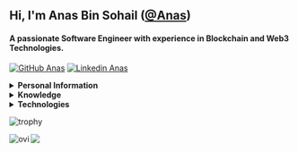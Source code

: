 ## Hi, I'm Anas Bin Sohail ([@Anas](https://github.com/anassohail99))

#### A passionate Software Engineer with experience in Blockchain and Web3 Technologies.

[![GitHub Anas](https://img.shields.io/github/followers/anassohail99?label=follow&style=social&cacheSeconds=86400)](https://github.com/anassohail99)
[![Linkedin Anas](https://img.shields.io/badge/-Linkedin-blue?style=flat-square&logo=Linkedin&logoColor=white&link=https://www.linkedin.com/in/anas-bin-sohail-3a6168168&cacheSeconds=864000)](https://www.linkedin.com/in/anas-bin-sohail-3a6168168)


<details>
<summary>
  <b>Personal Information</b>
</summary><br>
  
**Name:** Anas Bin Sohail

**Location:** Karachi, Pakistan

**Languages:**

- Urdu (Native)

- English (Intermediate)

</details>

<details>
<summary>
  <b>Knowledge</b>
</summary>

- Blockchain & Web3
- Back-end Development
- Front-end Development
- Infrastructure and Cloud Service
- Algorithms and Data Structures
- Software development process

</details>

<details>
<summary>
  <b>Technologies</b>
</summary>
  
- **Advanced:** Solidity, JavaScript/Typescript, React, Web3

</details>


![trophy](https://github-profile-trophy.vercel.app/?username=anassohail99&theme=onedark&column=8)


<img align="left" src="https://github-readme-stats.vercel.app/api/top-langs?username=anassohail99&show_icons=true&locale=en&layout=compact&theme=chartreuse-dark" alt="ovi" />



<img align="center" src="https://github-readme-stats.vercel.app/api?username=anassohail99&show_icons=true&theme=blue-green&hide=stars&hide_title=true&line_height=26" />


